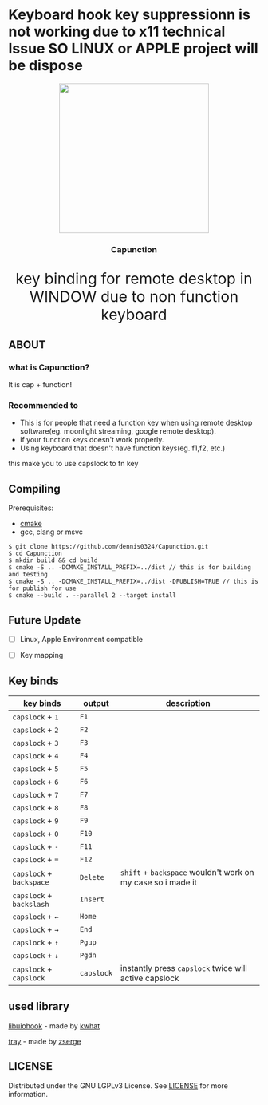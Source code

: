 # Keyboard hook key suppressionn is not working due to x11 technical Issue SO LINUX or APPLE project will be dispose
<p align="center">
  <img src = "https://user-images.githubusercontent.com/50710829/192276651-99b2c137-3ed1-428f-8716-8c2eab20e961.png" width="300px" >
</p>
<h3 align="center">Capunction</h3>
<p align="center" style="font-size:30px !important;">
key binding for remote desktop in WINDOW due to non function keyboard
</p>


## ABOUT
<h3>what is Capunction?</h3>
It is cap + function!<br>

<h3>Recommended to</h3>

 * This is for people that need a function key when using remote desktop software(eg. moonlight streaming, google remote desktop).
 * if your function keys doesn't work properly.
 * Using keyboard that doesn't have function keys(eg. f1,f2, etc.)
 
 this make you to use capslock to fn key 


## Compiling
Prerequisites: 
 * [cmake](https://cmake.org)
 * gcc, clang or msvc

```
$ git clone https://github.com/dennis0324/Capunction.git
$ cd Capunction
$ mkdir build && cd build
$ cmake -S .. -DCMAKE_INSTALL_PREFIX=../dist // this is for building and testing
$ cmake -S .. -DCMAKE_INSTALL_PREFIX=../dist -DPUBLISH=TRUE // this is for publish for use
$ cmake --build . --parallel 2 --target install  
```

## Future Update
- [ ] Linux, Apple Environment compatible
- [ ] Key mapping


## Key binds



| key binds         | output                        | description            | 
| ---------         | ----------------------------- | ---------------------- | 
| `capslock` + `1`   | `F1`                          |                        | 
| `capslock` + `2`   | `F2`                          |                        | 
| `capslock` + `3`   | `F3`                          |                        | 
| `capslock` + `4`   | `F4`                          |                        | 
| `capslock` + `5`   | `F5`                          |                        | 
| `capslock` + `6`   | `F6`                          |                        | 
| `capslock` + `7`   | `F7`                          |                        | 
| `capslock` + `8`   | `F8`                          |                        | 
| `capslock` + `9`   | `F9`                          |                        | 
| `capslock` + `0`   | `F10`                         |                        | 
| `capslock` + `-`   | `F11`                         |                        | 
| `capslock` + `=`   | `F12`                         |                        | 
| `capslock` + `backspace`   | `Delete`              | `shift` + `backspace` wouldn't work on my case so i made it | 
| `capslock` + `backslash`   | `Insert`              |                        | 
| `capslock` + `←`   | `Home`                        |                        | 
| `capslock` + `→`   | `End`                         |                        | 
| `capslock` + `↑`   | `Pgup`                        |                        | 
| `capslock` + `↓`   | `Pgdn`                        |                        | 
| `capslock` +  `capslock`   |  `capslock`                        | instantly press `capslock` twice will active capslock  | 


## used library

[libuiohook](https://github.com/kwhat/libuiohook) - made by [kwhat](https://github.com/kwhat)

[tray](https://github.com/zserge/tray) - made by [zserge](https://github.com/zserge/)


## LICENSE
Distributed under the GNU LGPLv3 License. See [LICENSE](https://github.com/dennis0324/Capunction) for more information.

